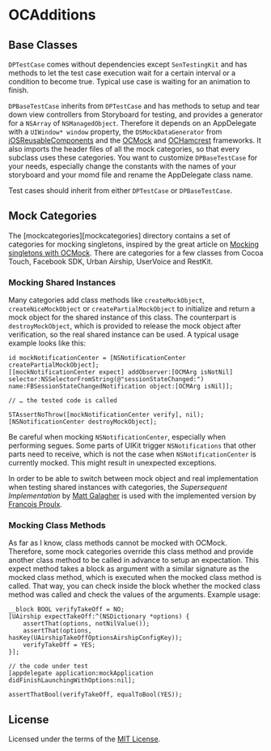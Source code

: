 # OCAdditions

## Base Classes

`DPTestCase` comes without dependencies except `SenTestingKit` and has methods to let the test case execution wait for a certain interval or a condition to become true. Typical use case is waiting for an animation to finish.

`DPBaseTestCase` inherits from `DPTestCase` and has methods to setup and tear down view controllers from Storyboard for testing, and provides a generator for a `NSArray` of `NSManagedObject`. Therefore it depends on an AppDelegate with a `UIWindow* window` property, the `DSMockDataGenerator` from [iOSReusableComponents](https://github.com/michaelkamphausen/iOSReusableComponents/tree/master/MockDataGenerator) and the [OCMock](http://ocmock.org) and [OCHamcrest](http://hamcrest.org/OCHamcrest/) frameworks. It also imports the header files of all the mock categories, so that every subclass uses these categories.
You want to customize `DPBaseTestCase` for your needs, especially change the constants with the names of your storyboard and your momd file and rename the AppDelegate class name.

Test cases should inherit from either `DPTestCase` or `DPBaseTestCase`.

## Mock Categories

The [mockcategories][mockcategories] directory contains a set of categories for mocking singletons, inspired by the great article on [Mocking singletons with OCMock](http://twobitlabs.com/2011/02/mocking-singletons-with-ocmock/). There are categories for a few classes from Cocoa Touch, Facebook SDK, Urban Airship, UserVoice and RestKit.

### Mocking Shared Instances

Many categories add class methods like `createMockObject`, `createNiceMockObject` or `createPartialMockObject` to initialize and return a mock object for the shared instance of this class. The counterpart is `destroyMockObject`, which is provided to release the mock object after verification, so the real shared instance can be used. A typical usage example looks like this:

    id mockNotificationCenter = [NSNotificationCenter createPartialMockObject];
    [[mockNotificationCenter expect] addObserver:[OCMArg isNotNil] selector:NSSelectorFromString(@"sessionStateChanged:") name:FBSessionStateChangedNotification object:[OCMArg isNil]];
    
    // … the tested code is called
    
    STAssertNoThrow([mockNotificationCenter verify], nil);
    [NSNotificationCenter destroyMockObject];

Be careful when mocking `NSNotificationCenter`, especially when performing segues. Some parts of UIKit trigger `NSNotifications` that other parts need to receive, which is not the case when `NSNotificationCenter` is currently mocked. This might result in unexpected exceptions.

In order to be able to switch between mock object and real implementation when testing  shared instances with categories, the _Supersequent Implementation_ by [Matt Galagher](http://www.cocoawithlove.com/2008/03/supersequent-implementation.html) is used with the implemented version by [Francois Proulx](http://code.google.com/p/textured-uinavigationbar/source/browse/trunk/TexturedNavBar/Classes/).

### Mocking Class Methods

As far as I know, class methods cannot be mocked with OCMock. Therefore, some mock categories override this class method and provide another class method to be called in advance to setup an expectation. This expect method takes a block as argument with a similar signature as the mocked class method, which is executed when the mocked class method is called. That way, you can check inside the block whether the mocked class method was called and check the values of the arguments. Example usage:


    __block BOOL verifyTakeOff = NO;
    [UAirship expectTakeOff:^(NSDictionary *options) {
        assertThat(options, notNilValue());
        assertThat(options, hasKey(UAirshipTakeOffOptionsAirshipConfigKey));
        verifyTakeOff = YES;
    }];
    
    // the code under test
    [appdelegate application:mockApplication didFinishLaunchingWithOptions:nil];
    
    assertThatBool(verifyTakeOff, equalToBool(YES));

## License

Licensed under the terms of the [MIT License](https://github.com/michaelkamphausen/OCAdditions/tree/master/LICENSE).